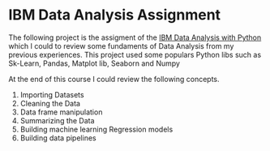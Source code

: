 # IBM Data Analysis Assignment

The following project is the assigment of the [IBM Data Analysis with Python](https://www.coursera.org/learn/data-analysis-with-python?specialization=ibm-data-science) which I could to review some fundaments of Data Analysis from my previous experiences. 
This project used some populars Python libs such as Sk-Learn, Pandas, Matplot lib, Seaborn and Numpy

At the end of this course I could review the following concepts. 

1) Importing Datasets 
2) Cleaning the Data 
3) Data frame manipulation 
4) Summarizing the Data 
5) Building machine learning Regression models 
6) Building data pipelines


